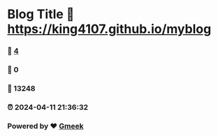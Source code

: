 # Blog Title :link: https://king4107.github.io/myblog 
### :page_facing_up: [4](https://king4107.github.io/myblog/tag.html) 
### :speech_balloon: 0 
### :hibiscus: 13248 
### :alarm_clock: 2024-04-11 21:36:32 
### Powered by :heart: [Gmeek](https://github.com/Meekdai/Gmeek)
